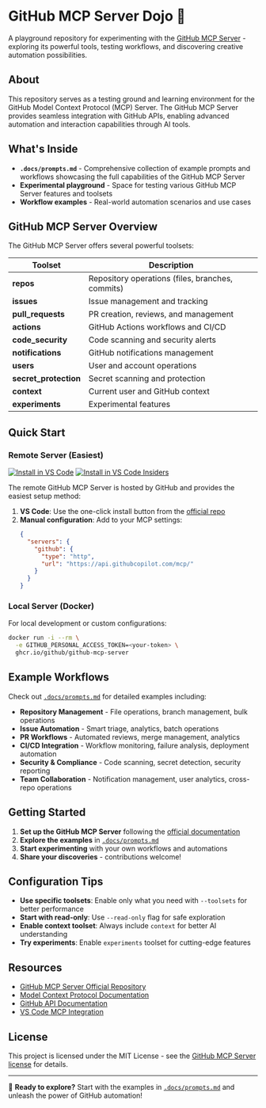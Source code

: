 # GitHub MCP Server Dojo 🥋

A playground repository for experimenting with the [GitHub MCP Server](https://github.com/github/github-mcp-server) - exploring its powerful tools, testing workflows, and discovering creative automation possibilities.

## About

This repository serves as a testing ground and learning environment for the GitHub Model Context Protocol (MCP) Server. The GitHub MCP Server provides seamless integration with GitHub APIs, enabling advanced automation and interaction capabilities through AI tools.

## What's Inside

- **`.docs/prompts.md`** - Comprehensive collection of example prompts and workflows showcasing the full capabilities of the GitHub MCP Server
- **Experimental playground** - Space for testing various GitHub MCP Server features and toolsets
- **Workflow examples** - Real-world automation scenarios and use cases

## GitHub MCP Server Overview

The GitHub MCP Server offers several powerful toolsets:

| Toolset | Description |
|---------|-------------|
| **repos** | Repository operations (files, branches, commits) |
| **issues** | Issue management and tracking |
| **pull_requests** | PR creation, reviews, and management |
| **actions** | GitHub Actions workflows and CI/CD |
| **code_security** | Code scanning and security alerts |
| **notifications** | GitHub notifications management |
| **users** | User and account operations |
| **secret_protection** | Secret scanning and protection |
| **context** | Current user and GitHub context |
| **experiments** | Experimental features |

## Quick Start

### Remote Server (Easiest)

[![Install in VS Code](https://img.shields.io/badge/VS_Code-Install_Server-0098FF?style=flat-square&logo=visualstudiocode&logoColor=white)](https://insiders.vscode.dev/redirect/mcp/install?name=github&config=%7B%22type%22%3A%20%22http%22%2C%22url%22%3A%20%22https%3A%2F%2Fapi.githubcopilot.com%2Fmcp%2F%22%7D) [![Install in VS Code Insiders](https://img.shields.io/badge/VS_Code_Insiders-Install_Server-24bfa5?style=flat-square&logo=visualstudiocode&logoColor=white)](https://insiders.vscode.dev/redirect/mcp/install?name=github&config=%7B%22type%22%3A%20%22http%22%2C%22url%22%3A%20%22https%3A%2F%2Fapi.githubcopilot.com%2Fmcp%2F%22%7D&quality=insiders)

The remote GitHub MCP Server is hosted by GitHub and provides the easiest setup method:

1. **VS Code**: Use the one-click install button from the [official repo](https://github.com/github/github-mcp-server)
2. **Manual configuration**: Add to your MCP settings:
   ```json
   {
     "servers": {
       "github": {
         "type": "http",
         "url": "https://api.githubcopilot.com/mcp/"
       }
     }
   }
   ```

### Local Server (Docker)

For local development or custom configurations:

```bash
docker run -i --rm \
  -e GITHUB_PERSONAL_ACCESS_TOKEN=<your-token> \
  ghcr.io/github/github-mcp-server
```

## Example Workflows

Check out [`.docs/prompts.md`](.docs/prompts.md) for detailed examples including:

- **Repository Management** - File operations, branch management, bulk operations
- **Issue Automation** - Smart triage, analytics, batch operations
- **PR Workflows** - Automated reviews, merge management, analytics
- **CI/CD Integration** - Workflow monitoring, failure analysis, deployment automation
- **Security & Compliance** - Code scanning, secret detection, security reporting
- **Team Collaboration** - Notification management, user analytics, cross-repo operations

## Getting Started

1. **Set up the GitHub MCP Server** following the [official documentation](https://github.com/github/github-mcp-server)
2. **Explore the examples** in [`.docs/prompts.md`](.docs/prompts.md)
3. **Start experimenting** with your own workflows and automations
4. **Share your discoveries** - contributions welcome!

## Configuration Tips

- **Use specific toolsets**: Enable only what you need with `--toolsets` for better performance
- **Start with read-only**: Use `--read-only` flag for safe exploration
- **Enable context toolset**: Always include `context` for better AI understanding
- **Try experiments**: Enable `experiments` toolset for cutting-edge features

## Resources

- [GitHub MCP Server Official Repository](https://github.com/github/github-mcp-server)
- [Model Context Protocol Documentation](https://modelcontextprotocol.io/introduction)
- [GitHub API Documentation](https://docs.github.com/en/rest)
- [VS Code MCP Integration](https://code.visualstudio.com/docs/copilot/chat/mcp-servers)

## License

This project is licensed under the MIT License - see the 
[GitHub MCP Server license](https://github.com/github/github-mcp-server/blob/main/LICENSE) for details.

---

🚀 **Ready to explore?** Start with the examples in [`.docs/prompts.md`](.docs/prompts.md) 
and unleash the power of GitHub automation!
